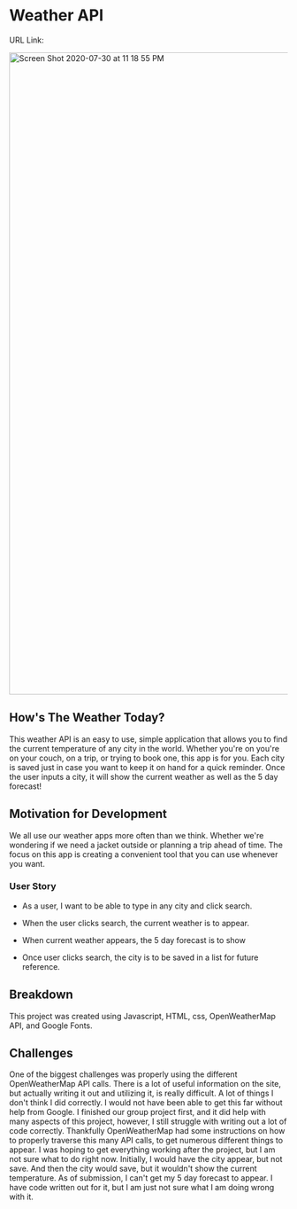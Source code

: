# Weather API

URL Link: 

<img width="1159" alt="Screen Shot 2020-07-30 at 11 18 55 PM" src="https://user-images.githubusercontent.com/62081345/88996802-34d0b880-d2bc-11ea-96ad-ba12a6db88cf.png">

## How's The Weather Today?

This weather API is an easy to use, simple application that allows you to find the current temperature of any city in the world. 
Whether you're on you're on your couch, on a trip, or trying to book one, this app is for you. Each city is saved just in case you want to keep it on hand for a quick reminder.
Once the user inputs a city, it will show the current weather as well as the 5 day forecast!

## Motivation for Development

We all use our weather apps more often than we think. Whether we're wondering if we need a jacket outside or planning a trip ahead of time. The focus on this 
app is creating a convenient tool that you can use whenever you want. 

### User Story

* As a user, I want to be able to type in any city and click search.

* When the user clicks search, the current weather is to appear.

* When current weather appears, the 5 day forecast is to show

* Once user clicks search, the city is to be saved in a list for future reference.

## Breakdown

This project was created using Javascript, HTML, css, OpenWeatherMap API, and Google Fonts. 

## Challenges

One of the biggest challenges was properly using the different OpenWeatherMap API calls. There is a lot of useful information on the site, but actually writing it 
out and utilizing it, is really difficult. A lot of things I don't think I did correctly. I would not have been able to get this far without help from Google.
I finished our group project first, and it did help with many aspects of this project, however, I still struggle with writing out a lot of code correctly.
Thankfully OpenWeatherMap had some instructions on how to properly traverse this many API calls, to get numerous different things to appear. I was hoping to 
get everything working after the project, but I am not sure what to do right now. Initially, I would have the city appear, but not save. And then the city would 
save, but it wouldn't show the current temperature. As of submission, I can't get my 5 day forecast to appear. I have code written out for it, but I am just not sure
what I am doing wrong with it. 






